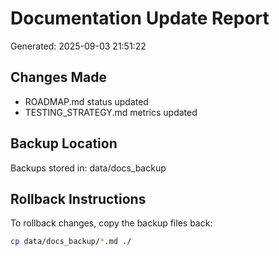 # Documentation Update Report

Generated: 2025-09-03 21:51:22

## Changes Made

- ROADMAP.md status updated
- TESTING_STRATEGY.md metrics updated

## Backup Location

Backups stored in: data/docs_backup

## Rollback Instructions

To rollback changes, copy the backup files back:

```bash
cp data/docs_backup/*.md ./
```
